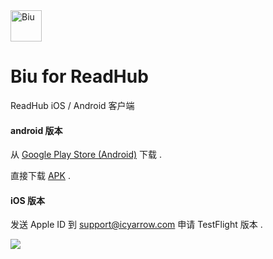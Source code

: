 <img src="https://github.com/gaodeng/Biu-for-ReadHub/raw/master/ios/Biu/Images.xcassets/AppIcon.appiconset/icon-57%402x.png" width = "50" height = "50" alt="Biu" align=center />

# Biu for ReadHub
ReadHub iOS / Android 客户端

#### android 版本
从 [Google Play Store (Android)](https://play.google.com/store/apps/details?id=com.icyarrow.biu.readhub) 下载 .

直接下载 [APK](https://github.com/gaodeng/Biu-for-ReadHub/releases/download/1.6.0/Biu.apk) .


#### iOS 版本
发送 Apple ID 到 support@icyarrow.com 申请 TestFlight 版本 .

![](https://github.com/gaodeng/Biu-for-ReadHub/raw/master/mockup.png)

